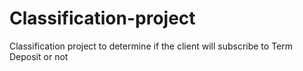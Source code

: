 # Classification-project
Classification project to determine if the client 
will subscribe to Term Deposit or not
